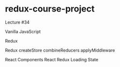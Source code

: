 # redux-course-project
 
Lecture #34

Vanilla JavaScript

Redux

Redux createStore combineReducers applyMiddleware

React Components React Redux Loading State